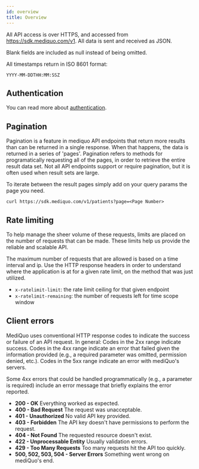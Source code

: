 ```yaml
---
id: overview
title: Overview
---
```


All API access is over HTTPS, and accessed from https://sdk.mediquo.com/v1. All data is sent and received as JSON.

Blank fields are included as null instead of being omitted.

All timestamps return in ISO 8601 format:

```
YYYY-MM-DDTHH:MM:SSZ
```

## Authentication

You can read more about [authentication](/docs/authentication).

## Pagination

Pagination is a feature in mediquo API endpoints that return more results than can be returned in a single response. When that happens, the data is returned in a series of 'pages'. Pagination refers to methods for programatically requesting all of the pages, in order to retrieve the entire result data set. Not all API endpoints support or require pagination, but it is often used when result sets are large.

To iterate between the result pages simply add on your query params the page you need.

```
curl https://sdk.mediquo.com/v1/patients?page=<Page Number>
```

## Rate limiting

To help manage the sheer volume of these requests, limits are placed on the number of requests that can be made. These limits help us provide the reliable and scalable API.

The maximum number of requests that are allowed is based on a time interval and ip. Use the HTTP response headers in order to understand where the application is at for a given rate limit, on the method that was just utilized.

- `x-ratelimit-limit`: the rate limit ceiling for that given endpoint
- `x-ratelimit-remaining`: the number of requests left for time scope window

## Client errors

MediQuo uses conventional HTTP response codes to indicate the success or failure of an API request. In general: Codes in the 2xx range indicate success. Codes in the 4xx range indicate an error that failed given the information provided (e.g., a required parameter was omitted, permission denied, etc.). Codes in the 5xx range indicate an error with mediQuo's servers.

Some 4xx errors that could be handled programmatically (e.g., a parameter is required) include an error message that briefly explains the error reported.

- **200 - OK** Everything worked as expected.
- **400 - Bad Request** The request was unacceptable.
- **401 - Unauthorized** No valid API key provided.
- **403 - Forbidden** The API key doesn't have permissions to perform the request.
- **404 - Not Found** The requested resource doesn't exist.
- **422 - Unprocessable Entity** Usually validation errors.
- **429 - Too Many Requests** Too many requests hit the API too quickly.
- **500, 502, 503, 504 - Server Errors** Something went wrong on mediQuo's end.
